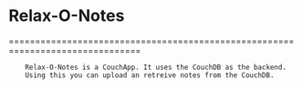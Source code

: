 Relax-O-Notes
=============
===============================================================================

		Relax-O-Notes is a CouchApp. It uses the CouchDB as the backend. 
		Using this you can upload an retreive notes from the CouchDB.
